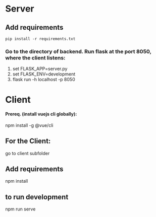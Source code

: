 
# Server
## Add requirements
`pip install -r requirements.txt`

### Go to the directory of backend. Run flask at the port 8050, where the client listens:
1. set FLASK_APP=server.py
2. set FLASK_ENV=development
3. flask run -h localhost -p 8050

# Client
#### Prereq. (install vuejs cli globally):
npm install -g @vue/cli

## For the Client:
go to client subfolder

## Add requirements
npm install

## to run development
npm run serve
